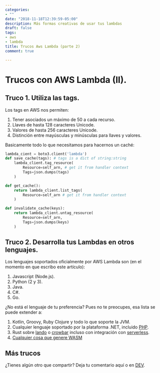 ```yaml
---
categories:
- ""
date: "2018-11-18T12:39:59-05:00"
description: Más formas creativas de usar tus lambdas
draft: false
tags:
- aws
- lambda
title: Trucos Aws Lambda (parte 2)
comment: true

---
```


# Trucos con AWS Lambda (II).


## Truco 1. Utiliza las tags.

Los tags en AWS nos permiten:

1. Tener asociados un máximo de 50 a cada recurso.
2. Llaves de hasta 128 caracteres Unicode.
3. Valores de hasta 256 caracteres Unicode.
4. Distinción entre mayúsculas y minúsculas para llaves y valores.

Basicamente todo lo que necesitamos para hacernos un caché:

```python
lambda_cient = boto3.client('lambda')
def save_cache(tags): # tags is a dict of string:string
    lambda_client.tag_resource(
        Resource=self_arn, # get it from handler context
        Tags=json.dumps(tags)
    )

def get_cache():
    return lambda_client.list_tags(
        Resource=self_arn # get it from handler context
    )

def invalidate_cache(keys):
    return lambda_client.untag_resource(
        Resource=self_arn,
        Tags=json.dumps(keys)
    )
```

## Truco 2. Desarrolla tus Lambdas en otros lenguajes.

Los lenguajes soportados oficialmente por AWS Lambda son (en el momento en que escribo este artículo):

1. Javascript (Node.js).
2. Python (2 y 3).
3. Java.
4. C#.
5. Go.

¿No está el lenguaje de tu preferencia? Pues no te preocupes, esa lista se puede extender a:

1. Kotlin, Groovy, Ruby Clojure y todo lo que soporte la JVM.
2. Cualquier lenguaje soportado por la plataforma .NET, incluido [PHP](https://www.peachpie.io).
3. Rust sobre [lando](https://github.com/softprops/lando) o [crowbar](https://github.com/ilianaw/rust-crowbar) incluso con integración con [serverless](https://github.com/softprops/serverless-rust).
5. [Cualquier cosa que genere WASM](https://blog.scottlogic.com/2018/10/18/serverless-rust.html)

## Más trucos

¿Tienes algún otro que compartir? Deja tu comentario aquí o en [DEV](https://dev.to/yorodm).

